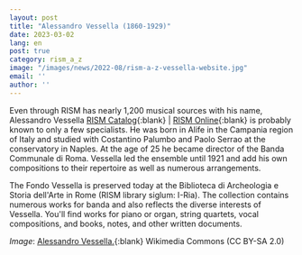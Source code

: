 ```yaml
---
layout: post
title: "Alessandro Vessella (1860-1929)"
date: 2023-03-02
lang: en
post: true
category: rism_a_z
image: "/images/news/2022-08/rism-a-z-vessella-website.jpg"
email: ''
author: ''
---
```


Even through RISM has nearly 1,200 musical sources with his name, Alessandro Vessella [RISM Catalog](https://opac.rism.info/search?View=rism&q=pe291255){:blank} \| [RISM Online](https://rism.online/people/291255/sources){:blank} is probably known to only a few specialists. He was born in Alife in the Campania region of Italy and studied with Costantino Palumbo and Paolo Serrao at the conservatory in Naples. At the age of 25 he became director of the Banda Communale di Roma. Vessella led the ensemble until 1921 and add his own compositions to their repertoire as well as numerous arrangements.

The Fondo Vessella is preserved today at the Biblioteca di Archeologia e Storia dell'Arte in Rome (RISM library siglum: I-Ria). The collection contains numerous works for banda and also reflects the diverse interests of Vessella. You'll find works for piano or organ, string quartets, vocal compositions, and books, notes, and other written documents.

_Image_: [Alessandro Vessella.](https://it.wikipedia.org/wiki/File:Alessandro_Vessella.jpg){:blank} Wikimedia Commons (CC BY-SA 2.0)
